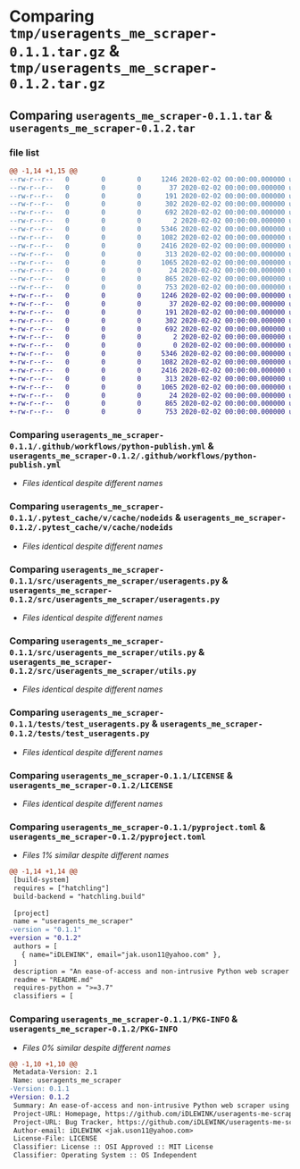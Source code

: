 # Comparing `tmp/useragents_me_scraper-0.1.1.tar.gz` & `tmp/useragents_me_scraper-0.1.2.tar.gz`

## Comparing `useragents_me_scraper-0.1.1.tar` & `useragents_me_scraper-0.1.2.tar`

### file list

```diff
@@ -1,14 +1,15 @@
--rw-r--r--   0        0        0     1246 2020-02-02 00:00:00.000000 useragents_me_scraper-0.1.1/.github/workflows/python-publish.yml
--rw-r--r--   0        0        0       37 2020-02-02 00:00:00.000000 useragents_me_scraper-0.1.1/.pytest_cache/.gitignore
--rw-r--r--   0        0        0      191 2020-02-02 00:00:00.000000 useragents_me_scraper-0.1.1/.pytest_cache/CACHEDIR.TAG
--rw-r--r--   0        0        0      302 2020-02-02 00:00:00.000000 useragents_me_scraper-0.1.1/.pytest_cache/README.md
--rw-r--r--   0        0        0      692 2020-02-02 00:00:00.000000 useragents_me_scraper-0.1.1/.pytest_cache/v/cache/nodeids
--rw-r--r--   0        0        0        2 2020-02-02 00:00:00.000000 useragents_me_scraper-0.1.1/.pytest_cache/v/cache/stepwise
--rw-r--r--   0        0        0     5346 2020-02-02 00:00:00.000000 useragents_me_scraper-0.1.1/src/useragents_me_scraper/useragents.py
--rw-r--r--   0        0        0     1082 2020-02-02 00:00:00.000000 useragents_me_scraper-0.1.1/src/useragents_me_scraper/utils.py
--rw-r--r--   0        0        0     2416 2020-02-02 00:00:00.000000 useragents_me_scraper-0.1.1/tests/test_useragents.py
--rw-r--r--   0        0        0      313 2020-02-02 00:00:00.000000 useragents_me_scraper-0.1.1/tests/test_utils.py
--rw-r--r--   0        0        0     1065 2020-02-02 00:00:00.000000 useragents_me_scraper-0.1.1/LICENSE
--rw-r--r--   0        0        0       24 2020-02-02 00:00:00.000000 useragents_me_scraper-0.1.1/README.md
--rw-r--r--   0        0        0      865 2020-02-02 00:00:00.000000 useragents_me_scraper-0.1.1/pyproject.toml
--rw-r--r--   0        0        0      753 2020-02-02 00:00:00.000000 useragents_me_scraper-0.1.1/PKG-INFO
+-rw-r--r--   0        0        0     1246 2020-02-02 00:00:00.000000 useragents_me_scraper-0.1.2/.github/workflows/python-publish.yml
+-rw-r--r--   0        0        0       37 2020-02-02 00:00:00.000000 useragents_me_scraper-0.1.2/.pytest_cache/.gitignore
+-rw-r--r--   0        0        0      191 2020-02-02 00:00:00.000000 useragents_me_scraper-0.1.2/.pytest_cache/CACHEDIR.TAG
+-rw-r--r--   0        0        0      302 2020-02-02 00:00:00.000000 useragents_me_scraper-0.1.2/.pytest_cache/README.md
+-rw-r--r--   0        0        0      692 2020-02-02 00:00:00.000000 useragents_me_scraper-0.1.2/.pytest_cache/v/cache/nodeids
+-rw-r--r--   0        0        0        2 2020-02-02 00:00:00.000000 useragents_me_scraper-0.1.2/.pytest_cache/v/cache/stepwise
+-rw-r--r--   0        0        0        0 2020-02-02 00:00:00.000000 useragents_me_scraper-0.1.2/src/useragents_me_scraper/__init__.py
+-rw-r--r--   0        0        0     5346 2020-02-02 00:00:00.000000 useragents_me_scraper-0.1.2/src/useragents_me_scraper/useragents.py
+-rw-r--r--   0        0        0     1082 2020-02-02 00:00:00.000000 useragents_me_scraper-0.1.2/src/useragents_me_scraper/utils.py
+-rw-r--r--   0        0        0     2416 2020-02-02 00:00:00.000000 useragents_me_scraper-0.1.2/tests/test_useragents.py
+-rw-r--r--   0        0        0      313 2020-02-02 00:00:00.000000 useragents_me_scraper-0.1.2/tests/test_utils.py
+-rw-r--r--   0        0        0     1065 2020-02-02 00:00:00.000000 useragents_me_scraper-0.1.2/LICENSE
+-rw-r--r--   0        0        0       24 2020-02-02 00:00:00.000000 useragents_me_scraper-0.1.2/README.md
+-rw-r--r--   0        0        0      865 2020-02-02 00:00:00.000000 useragents_me_scraper-0.1.2/pyproject.toml
+-rw-r--r--   0        0        0      753 2020-02-02 00:00:00.000000 useragents_me_scraper-0.1.2/PKG-INFO
```

### Comparing `useragents_me_scraper-0.1.1/.github/workflows/python-publish.yml` & `useragents_me_scraper-0.1.2/.github/workflows/python-publish.yml`

 * *Files identical despite different names*

### Comparing `useragents_me_scraper-0.1.1/.pytest_cache/v/cache/nodeids` & `useragents_me_scraper-0.1.2/.pytest_cache/v/cache/nodeids`

 * *Files identical despite different names*

### Comparing `useragents_me_scraper-0.1.1/src/useragents_me_scraper/useragents.py` & `useragents_me_scraper-0.1.2/src/useragents_me_scraper/useragents.py`

 * *Files identical despite different names*

### Comparing `useragents_me_scraper-0.1.1/src/useragents_me_scraper/utils.py` & `useragents_me_scraper-0.1.2/src/useragents_me_scraper/utils.py`

 * *Files identical despite different names*

### Comparing `useragents_me_scraper-0.1.1/tests/test_useragents.py` & `useragents_me_scraper-0.1.2/tests/test_useragents.py`

 * *Files identical despite different names*

### Comparing `useragents_me_scraper-0.1.1/LICENSE` & `useragents_me_scraper-0.1.2/LICENSE`

 * *Files identical despite different names*

### Comparing `useragents_me_scraper-0.1.1/pyproject.toml` & `useragents_me_scraper-0.1.2/pyproject.toml`

 * *Files 1% similar despite different names*

```diff
@@ -1,14 +1,14 @@
 [build-system]
 requires = ["hatchling"]
 build-backend = "hatchling.build"
 
 [project]
 name = "useragents_me_scraper"
-version = "0.1.1"
+version = "0.1.2"
 authors = [
   { name="iDLEWINK", email="jak.uson11@yahoo.com" },
 ]
 description = "An ease-of-access and non-intrusive Python web scraper using beautifulsoup to easily fetch and filter through the latest user agents found in useragents.me"
 readme = "README.md"
 requires-python = ">=3.7"
 classifiers = [
```

### Comparing `useragents_me_scraper-0.1.1/PKG-INFO` & `useragents_me_scraper-0.1.2/PKG-INFO`

 * *Files 0% similar despite different names*

```diff
@@ -1,10 +1,10 @@
 Metadata-Version: 2.1
 Name: useragents_me_scraper
-Version: 0.1.1
+Version: 0.1.2
 Summary: An ease-of-access and non-intrusive Python web scraper using beautifulsoup to easily fetch and filter through the latest user agents found in useragents.me
 Project-URL: Homepage, https://github.com/iDLEWINK/useragents-me-scraper
 Project-URL: Bug Tracker, https://github.com/iDLEWINK/useragents-me-scraper/issues
 Author-email: iDLEWINK <jak.uson11@yahoo.com>
 License-File: LICENSE
 Classifier: License :: OSI Approved :: MIT License
 Classifier: Operating System :: OS Independent
```

